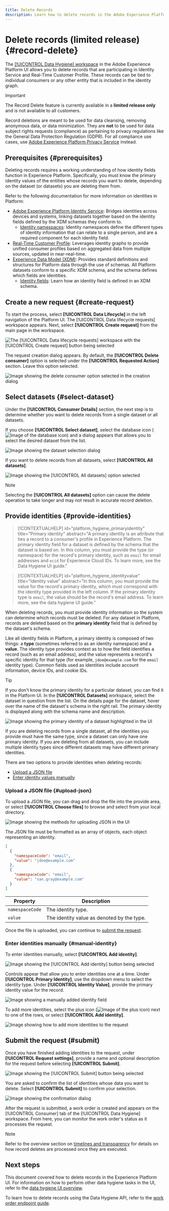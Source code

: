 ```yaml
---
title: Delete Records
description: Learn how to delete records in the Adobe Experience Platform UI.
---
```

# Delete records (limited release) {#record-delete} 
 
The [[!UICONTROL Data Hygiene] workspace](./overview.md) in the Adobe Experience Platform UI allows you to delete records that are participating in Identity Service and Real-Time Customer Profile. These records can be tied to individual consumers or any other entity that is included in the identity graph. 
 
>[!IMPORTANT] 
> 
>The Record Delete feature is currently available in a **limited release only** and is not available to all customers. 
> 
> 
>Record deletions are meant to be used for data cleansing, removing anonymous data, or data minimization. They are **not** to be used for data subject rights requests (compliance) as pertaining to privacy regulations like the General Data Protection Regulation (GDPR). For all compliance use cases, use [Adobe Experience Platform Privacy Service](../../privacy-service/home.md) instead.  
  
## Prerequisites {#prerequisites}  
  
Deleting records requires a working understanding of how identity fields function in Experience Platform. Specifically, you must know the primary identity values of the entities whose records you want to delete, depending on the dataset (or datasets) you are deleting them from.  
  
Refer to the following documentation for more information on identities in Platform:  
  
* [Adobe Experience Platform Identity Service](../../identity-service/home.md): Bridges identities across devices and systems, linking datasets together based on the identity fields defined by the XDM schemas they conform to.  
  * [Identity namespaces](../../identity-service/namespaces.md): Identity namespaces define the different types of identity information that can relate to a single person, and are a required component for each identity field.  
* [Real-Time Customer Profile](../../profile/home.md): Leverages identity graphs to provide unified consumer profiles based on aggregated data from multiple sources, updated in near-real-time.  
* [Experience Data Model (XDM)](../../xdm/home.md): Provides standard definitions and structures for Platform data through the use of schemas. All Platform datasets conform to a specific XDM schema, and the schema defines which fields are identities.  
  * [Identity fields](../../xdm/ui/fields/identity.md): Learn how an identity field is defined in an XDM schema.  
  
## Create a new request {#create-request}  
  
To start the process, select **[!UICONTROL Data Lifecycle]** in the left navigation of the Platform UI. The [!UICONTROL Data lifecycle requests] workspace appears. Next, select **[!UICONTROL Create request]** from the main page in the workspace.  
  
![The [!UICONTROL Data lifecycle requests] workspace with the [!UICONTROL Create request] button being selected](../images/ui/record-delete/create-request-button.png)  
  
The request creation dialog appears. By default, the **[!UICONTROL Delete consumer]** option is selected under the **[!UICONTROL Requested Action]** section. Leave this option selected.  
  
![Image showing the delete consumer option selected in the creation dialog](../images/ui/record-delete/consumer-action.png)  
  
## Select datasets {#select-dataset}  
  
Under the **[!UICONTROL Consumer Details]** section, the next step is to determine whether you want to delete records from a single dataset or all datasets.  
  
If you choose **[!UICONTROL Select dataset]**, select the database icon (![Image of the database icon](../images/ui/record-delete/database-icon.png)) and a dialog appears that allows you to select the desired dataset from the list.  
  
![Image showing the dataset selection dialog](../images/ui/record-delete/select-dataset.png)  
  
If you want to delete records from all datasets, select **[!UICONTROL All datasets]**.  
  
![Image showing the [!UICONTROL All datasets] option selected](../images/ui/record-delete/all-datasets.png)  
  
>[!NOTE]  
>  
>Selecting the **[!UICONTROL All datasets]** option can cause the delete operation to take longer and may not result in accurate record deletion.  
  
## Provide identities {#provide-identities}  
  
>[!CONTEXTUALHELP]
>id="platform_hygiene_primaryidentity"
>title="Primary identity"
>abstract="A primary identity is an attribute that ties a record to a consumer's profile in Experience Platform. The primary identity field for a dataset is defined by the schema that the dataset is based on. In this column, you must provide the type (or namespace) for the record's primary identity, such as `email` for email addresses and `ecid` for Experience Cloud IDs. To learn more, see the Data Hygiene UI guide."
  
>[!CONTEXTUALHELP]
>id="platform_hygiene_identityvalue"
>title="Identity value"
>abstract="In this column, you must provide the value for the record's primary identity, which must correspond with the identity type provided in the left column. If the primary identity type is `email`, the value should be the record's email address. To learn more, see the data hygiene UI guide."
  
When deleting records, you must provide identity information so the system can determine which records must be deleted. For any dataset in Platform, records are deleted based on the **primary identity** field that is defined by the dataset's schema.  
  
Like all identity fields in Platform, a primary identity is composed of two things: a **type** (sometimes referred to as an identity namespace) and a **value**. The identity type provides context as to how the field identifies a record (such as an email address), and the value represents a record's specific identity for that type (for example, `jdoe@example.com` for the `email` identity type). Common fields used as identities include account information, device IDs, and cookie IDs.  
  
>[!TIP]  
>  
>If you don't know the primary identity for a particular dataset, you can find it in the Platform UI. In the **[!UICONTROL Datasets]** workspace, select the dataset in question from the list. On the details page for the dataset, hover over the name of the dataset's schema in the right rail. The primary identity is displayed along with the schema name and description.  
>  
>![Image showing the primary identity of a dataset highlighted in the UI](../images/ui/record-delete/dataset-primary-identity.png)  
  
If you are deleting records from a single dataset, all the identities you provide must have the same type, since a dataset can only have one primary identity. If you are deleting from all datasets, you can include multiple identity types since different datasets may have different primary identities.  
  
There are two options to provide identities when deleting records:  
  
* [Upload a JSON file](#upload-json)  
* [Enter identity values manually](#manual-identity)  
  
### Upload a JSON file {#upload-json}  
  
To upload a JSON file, you can drag and drop the file into the provide area, or select **[!UICONTROL Choose files]** to browse and select from your local directory.  
  
![Image showing the methods for uploading JSON in the UI](../images/ui/record-delete/upload-json.png)  
  
The JSON file must be formatted as an array of objects, each object representing an identity.  

```json
[
  {
    "namespaceCode": "email",
    "value": "jdoe@example.com"
  },
  {
    "namespaceCode": "email",
    "value": "san.gray@example.com"
  }
]
```

| Property | Description |
| --- | --- |
| `namespaceCode` | The identity type. |
| `value` | The identity value as denoted by the type. |

Once the file is uploaded, you can continue to [submit the request](#submit).

### Enter identities manually {#manual-identity}

To enter identities manually, select **[!UICONTROL Add identity]**.

![Image showing the [!UICONTROL Add identity] button being selected](../images/ui/record-delete/add-identity.png)

Controls appear that allow you to enter identities one at a time. Under **[!UICONTROL Primary Identity]**, use the dropdown menu to select the identity type. Under **[!UICONTROL Identity Value]**, provide the primary identity value for the record.

![Image showing a manually added identity field](../images/ui/record-delete/identity-added.png)

To add more identities, select the plus icon (![Image of the plus icon](../images/ui/record-delete/plus-icon.png)) next to one of the rows, or select **[!UICONTROL Add identity]**.

![Image showing how to add more identities to the request](../images/ui/record-delete/more-identities.png)

## Submit the request (#submit)

Once you have finished adding identities to the request, under **[!UICONTROL Request settings]**, provide a name and optional description for the request before selecting **[!UICONTROL Submit]**.

![Image showing the [!UICONTROL Submit] button being selected](../images/ui/record-delete/submit.png)

You are asked to confirm the list of identities whose data you want to delete. Select **[!UICONTROL Submit]** to confirm your selection.

![Image showing the confirmation dialog](../images/ui/record-delete/confirm-request.png)

After the request is submitted, a work order is created and appears on the [!UICONTROL Consumer] tab of the [!UICONTROL Data Hygiene] workspace. From here, you can monitor the work order's status as it processes the request.

>[!NOTE]
>
>Refer to the overview section on [timelines and transparency](../home.md#record-delete-transparency) for details on how record deletes are processed once they are executed.

## Next steps

This document covered how to delete records in the Experience Platform UI. For information on how to perform other data hygiene tasks in the UI, refer to the [data hygiene UI overview](./overview.md).

To learn how to delete records using the Data Hygiene API, refer to the [work order endpoint guide](../api/workorder.md).

